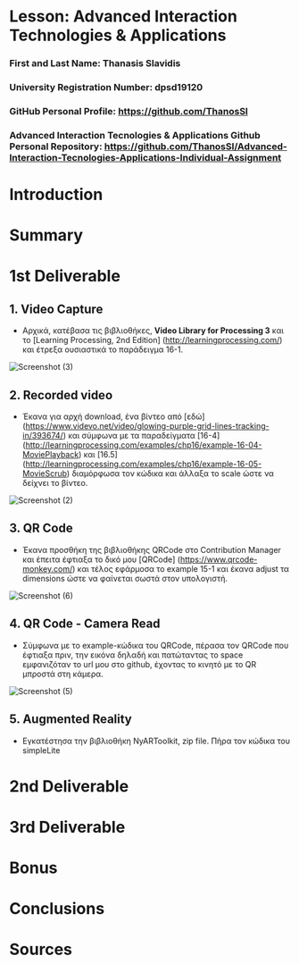 # Lesson: Advanced Interaction Technologies & Applications

### First and Last Name: Thanasis Slavidis
### University Registration Number: dpsd19120
### GitHub Personal Profile: https://github.com/ThanosSl
### Advanced Interaction Tecnologies & Applications Github Personal Repository: https://github.com/ThanosSl/Advanced-Interaction-Tecnologies-Applications-Individual-Assignment

# Introduction

# Summary


# 1st Deliverable
## 1. Video Capture
* Αρχικά, κατέβασα τις βιβλιοθήκες, **Video Library for Processing 3** και το [Learning Processing, 2nd Edition] (http://learningprocessing.com/) και έτρεξα ουσιαστικά το παράδειγμα 16-1.

![Screenshot (3)](https://user-images.githubusercontent.com/100956202/199953013-255c64c6-9535-489a-a9f0-f641a9f2ffe1.png)


## 2. Recorded video
* Έκανα για αρχή download, ένα βίντεο από [εδώ] (https://www.videvo.net/video/glowing-purple-grid-lines-tracking-in/393674/) και σύμφωνα με τα παραδείγματα [16-4] (http://learningprocessing.com/examples/chp16/example-16-04-MoviePlayback) και [16.5] (http://learningprocessing.com/examples/chp16/example-16-05-MovieScrub) διαμόρφωσα τον κώδικα και άλλαξα το scale ώστε να δείχνει το βίντεο.

![Screenshot (2)](https://user-images.githubusercontent.com/100956202/199953064-c5209176-d12d-44d1-b45e-b40afe84ac08.png)


## 3. QR Code
* Έκανα προσθήκη της βιβλιοθήκης QRCode στο Contribution Manager και έπειτα έφτιαξα το δικό μου [QRCode] (https://www.qrcode-monkey.com/) και τέλος εφάρμοσα το example 15-1 και έκανα adjust τα dimensions ώστε να φαίνεται σωστά στον υπολογιστή.

![Screenshot (6)](https://user-images.githubusercontent.com/100956202/199953421-a172bb60-6d24-4fbd-a6f2-d1f2bb407b00.png)



## 4. QR Code - Camera Read
* Σύμφωνα με το example-κώδικα του QRCode, πέρασα τον QRCode που έφτιαξα πριν, την εικόνα δηλαδή και πατώταντας το space εμφανιζόταν το url μου στο github, έχοντας το κινητό με το QR μπροστά στη κάμερα.

![Screenshot (5)](https://user-images.githubusercontent.com/100956202/199953140-747dd20b-f5da-42c1-a0b6-efd1527639e4.png)


## 5. Augmented Reality
* Εγκατέστησα την βιβλιοθήκη NyARToolkit, zip file. Πήρα τον κώδικα του simpleLite

# 2nd Deliverable


# 3rd Deliverable 


# Bonus 


# Conclusions


# Sources
